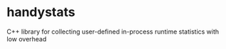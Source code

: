 # handystats
C++ library for collecting user-defined in-process runtime statistics with low overhead
